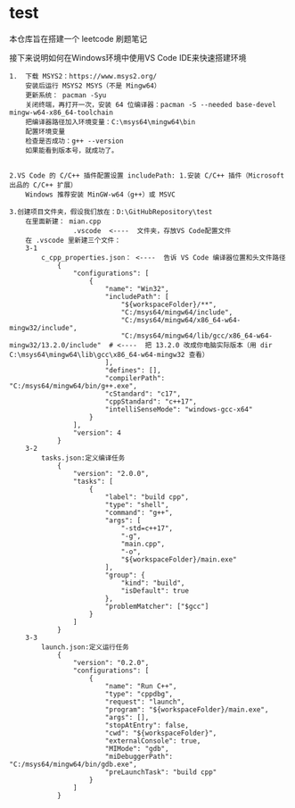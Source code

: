 # test

本仓库旨在搭建一个 leetcode 刷题笔记

接下来说明如何在Windows环境中使用VS Code IDE来快速搭建环境

    1.  下载 MSYS2：https://www.msys2.org/
        安装后运行 MSYS2 MSYS（不是 Mingw64）
        更新系统： pacman -Syu
        关闭终端，再打开一次，安装 64 位编译器：pacman -S --needed base-devel mingw-w64-x86_64-toolchain
        把编译器路径加入环境变量：C:\msys64\mingw64\bin
        配置环境变量
        检查是否成功：g++ --version
        如果能看到版本号，就成功了。
    
    
    2.VS Code 的 C/C++ 插件配置设置 includePath: 1.安装 C/C++ 插件（Microsoft 出品的 C/C++ 扩展）
        Windows 推荐安装 MinGW-w64（g++）或 MSVC

    3.创建项目文件夹，假设我们放在：D:\GitHubRepository\test
        在里面新建： mian.cpp
                    .vscode  <----  文件夹，存放VS Code配置文件
        在 .vscode 里新建三个文件：
        3-1 
            c_cpp_properties.json： <----  告诉 VS Code 编译器位置和头文件路径
                {
                    "configurations": [
                        {
                            "name": "Win32",
                            "includePath": [
                                "${workspaceFolder}/**",
                                "C:/msys64/mingw64/include",
                                "C:/msys64/mingw64/x86_64-w64-mingw32/include",
                                "C:/msys64/mingw64/lib/gcc/x86_64-w64-mingw32/13.2.0/include"  # <----  把 13.2.0 改成你电脑实际版本（用 dir C:\msys64\mingw64\lib\gcc\x86_64-w64-mingw32 查看）
                            ],
                            "defines": [],
                            "compilerPath": "C:/msys64/mingw64/bin/g++.exe",
                            "cStandard": "c17",
                            "cppStandard": "c++17",
                            "intelliSenseMode": "windows-gcc-x64"
                        }
                    ],
                    "version": 4
                }
        3-2 
            tasks.json:定义编译任务
                {
                    "version": "2.0.0",
                    "tasks": [
                        {
                            "label": "build cpp",
                            "type": "shell",
                            "command": "g++",
                            "args": [
                                "-std=c++17",
                                "-g",
                                "main.cpp",
                                "-o",
                                "${workspaceFolder}/main.exe"
                            ],
                            "group": {
                                "kind": "build",
                                "isDefault": true
                            },
                            "problemMatcher": ["$gcc"]
                        }
                    ]
                }
        3-3
            launch.json:定义运行任务
                {
                    "version": "0.2.0",
                    "configurations": [
                        {
                            "name": "Run C++",
                            "type": "cppdbg",
                            "request": "launch",
                            "program": "${workspaceFolder}/main.exe",
                            "args": [],
                            "stopAtEntry": false,
                            "cwd": "${workspaceFolder}",
                            "externalConsole": true,
                            "MIMode": "gdb",
                            "miDebuggerPath": "C:/msys64/mingw64/bin/gdb.exe",
                            "preLaunchTask": "build cpp"
                        }
                    ]
                }

    
